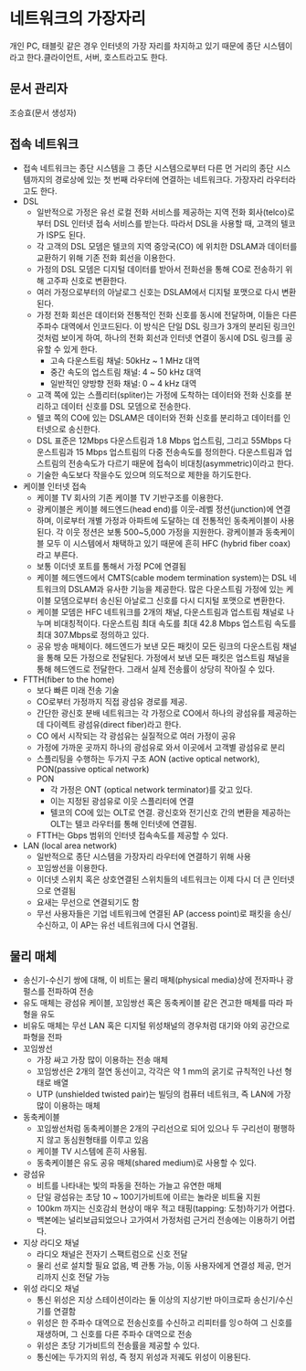 # 네트워크의 가장자리
개인 PC, 태블릿 같은 경우 인터넷의 가장 자리를 차지하고 있기 때문에 종단 시스템이라고 한다.클라이언트, 서버, 호스트라고도 한다.
## 문서 관리자
조승효(문서 생성자)
## 접속 네트워크
   - 접속 네트워크는 종단 시스템을 그 종단 시스템으로부터 다른 먼 거리의 종단 시스템까지의 경로상에 있는 첫 번째 라우터에 연결하는 네트워크다. 가장자리 라우터라고도 한다.
   - DSL
      - 일반적으로 가정은 유선 로컬 전화 서비스를 제공하는 지역 전화 회사(telco)로부터 DSL 인터넷 접속 서비스를 받는다. 따라서 DSL을 사용할 때, 고객의 텔코가 ISP도 된다.
      - 각 고객의 DSL 모뎀은 텔코의 지역 중앙국(CO) 에 위치한 DSLAM과 데이터를 교환하기 위해 기존 전화 회선을 이용한다.
      - 가정의 DSL 모뎀은 디지털 데이터를 받아서 전화선을 통해 CO로 전송하기 위해 고주파 신호로 변환한다.
      - 여러 가정으로부터의 아날로그 신호는 DSLAM에서 디지털 포맷으로 다시 변환된다.
      - 가정 전화 회선은 데이터와 전통적인 전화 신호를 동시에 전달하며, 이들은 다른 주파수 대역에서 인코드된다. 이 방식은 단일 DSL 링크가 3개의 분리된 링크인 것처럼 보이게 하여, 하나의 전화 회선과 인터넷 연결이 동시에 DSL 링크를 공유할 수 있게 한다.
         - 고속 다운스트림 채널: 50kHz ~ 1 MHz 대역
         - 중간 속도의 업스트림 채널: 4 ~ 50 kHz 대역
         - 일반적인 양방향 전화 채널: 0 ~ 4 kHz 대역
      - 고객 쪽에 있는 스플리터(spliter)는 가정에 도착하는 데이터와 전화 신호를 분리하고 데이터 신호를 DSL 모뎀으로 전송한다.
      - 텔코 쪽의 CO에 있는 DSLAM은 데이터와 전화 신호를 분리하고 데이터를 인터넷으로 송신한다.
      - DSL 표준은 12Mbps 다운스트림과 1.8 Mbps 업스트림, 그리고 55Mbps 다운스트림과 15 Mbps 업스트림의 다중 전송속도를 정의한다. 다운스트림과 업스트림의 전송속도가 다르기 때문에 접속이 비대칭(asymmetric)이라고 한다.
      - 기술한 속도보다 작을수도 있으며 의도적으로 제한을 하기도한다.
   - 케이블 인터넷 접속
      - 케이블 TV 회사의 기존 케이블 TV 기반구조를 이용한다.
      - 광케이블은 케이블 헤드엔드(head end)를 이웃-레벨 정션(junction)에 연결하며, 이로부터 개별 가정과 아파트에 도달하는 데 전통적인 동축케이블이 사용된다. 각 이웃 정션은 보통 500~5,000 가정을 지원한다. 광케이블과 동축케이블 모두 이 시스템에서 채택하고 있기 때문에 흔히 HFC (hybrid fiber coax)라고 부른다.
      - 보통 이더넷 포트를 통해서 가정 PC에 연결됨
      - 케이블 헤드엔드에서 CMTS(cable modem termination system)는 DSL 네트워크의 DSLAM과 유사한 기능을 제공한다. 많은 다운스트림 가정에 있는 케이블 모뎀으로부터 송신된 아날로그 신호를 다시 디지털 포맷으로 변환한다.
      - 케이블 모뎀은 HFC 네트워크를 2개의 채널, 다운스트림과 업스트림 채널로 나누며 비대칭적이다. 다운스트림 최대 속도를 최대 42.8 Mbps 업스트림 속도를 최대 307.Mbps로 정의하고 있다.
      - 공유 방송 매체이다. 헤드엔드가 보낸 모든 패킷이 모든 링크의 다운스트림 채널을 통해 모든 가정으로 전달된다. 가정에서 보낸 모든 패킷은 업스트림 채널을 통해 헤드엔드로 전달한다. 그래서 실제 전송률이 상당히 작아질 수 있다.
   - FTTH(fiber to the home)
      - 보다 빠른 미래 전송 기술
      - CO로부터 가정까지 직접 광섬유 경로를 제공.
      - 간단한 광신호 분배 네트워크는 각 가정으로 CO에서 하나의 광섬유를 제공하는데 다이렉트 광섬유(direct fiber)라고 한다.
      - CO 에서 시작되는 각 광섬유는 실질적으로 여러 가정이 공유
      - 가정에 가까운 곳까지 하나의 광섬유로 와서 이곳에서 고객별 광섬유로 분리
      - 스플리팅을 수행하는 두가지 구조 AON (active optical network), PON(passive optical network)
      - PON
         - 각 가정은 ONT (optical network terminator)를 갖고 있다.
         - 이는 지정된 광섬유로 이웃 스플리터에 연결
         - 텔코의 CO에 있는 OLT로 연결. 광신호와 전기신호 간의 변환을 제공하는 OLT는 텔코 라우터를 통해 인터넷에 연결됨.
      - FTTH는 Gbps 범위의 인터넷 접속속도를 제공할 수 있다.
   - LAN (local area network)
      - 일반적으로 종단 시스템을 가장자리 라우터에 연결하기 위해 사용
      - 꼬임쌍선을 이용한다.
      - 이더넷 스위치 혹은 상호연결된 스위치들의 네트워크는 이제 다시 더 큰 인터넷으로 연결됨
      - 요새는 무선으로 연결되기도 함
      - 무선 사용자들은 기업 네트워크에 연결된 AP (access point)로 패킷을 송신/수신하고, 이 AP는 유선 네트워크에 다시 연결됨.
## 물리 매체
   - 송신기-수신기 쌍에 대해, 이 비트는 물리 매체(physical media)상에 전자파나 광 펄스를 전파하여 전송
   - 유도 매체는 광섬유 케이블, 꼬임쌍선 혹은 동축케이블 같은 견고한 매체를 따라 파형을 유도
   - 비유도 매체는 무선 LAN 혹은 디지털 위성채널의 경우처럼 대기와 야외 공간으로 파형을 전파
   - 꼬임쌍선
      - 가장 싸고 가장 많이 이용하는 전송 매체
      - 꼬임쌍선은 2개의 절연 동선이고, 각각은 약 1 mm의 굵기로 규칙적인 나선 형태로 배열
      - UTP (unshielded twisted pair)는 빌딩의 컴퓨터 네트워크, 즉 LAN에 가장 많이 이용하는 매체
   - 동축케이블
      - 꼬임쌍선처럼 동축케이블은 2개의 구리선으로 되어 있으나 두 구리선이 평행하지 않고 동심원형태를 이루고 있음
      - 케이블 TV 시스템에 흔히 사용됨.
      - 동축케이블은 유도 공유 매체(shared medium)로 사용할 수 있다.
   - 광섬유
      - 비트를 나타내는 빛의 파동을 전하는 가늘고 유연한 매체
      - 단일 광섬유는 초당 10 ~ 100기가비트에 이르는 놀라운 비트율 지원
      - 100km 까지는 신호감쇠 현상이 매우 적고 태핑(tapping: 도청)하기가 어렵다.
      - 백본에는 널리보급되었으나 고가여서 가정처럼 근거리 전송에는 이용하기 어렵다.
   - 지상 라디오 채널
      - 라디오 채널은 전자기 스팩트럼으로 신호 전달
      - 물리 선로 설치할 필요 없음, 벽 관통 가능, 이동 사용자에게 연결성 제공, 먼거리까지 신호 전달 가능
   - 위성 라디오 채널
      - 통신 위성은 지상 스테이션이라는 둘 이상의 지상기반 마이크로파 송신기/수신기를 연결함
      - 위성은 한 주파수 대역으로 전송신호를 수신하고 리피터를 잉ㅇ하여 그 신호를 재생하며, 그 신호를 다른 주파수 대역으로 전송
      - 위성은 초당 기가비트의 전송률을 제공할 수 있다.
      - 통신에는 두가지의 위성, 즉 정지 위성과 저궤도 위성이 이용된다.
